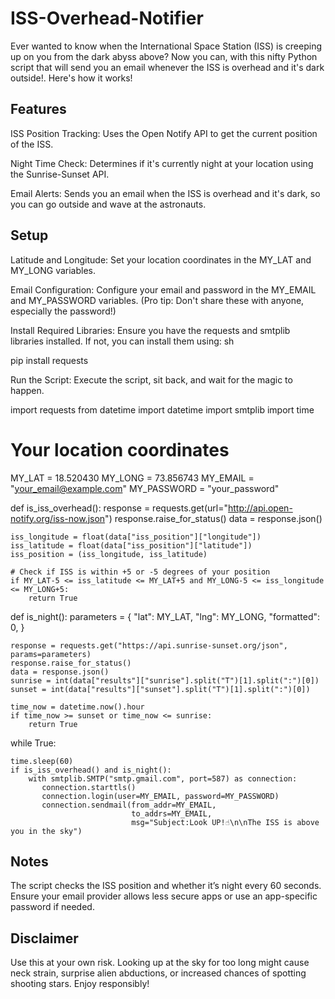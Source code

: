# ISS-Overhead-Notifier
Ever wanted to know when the International Space Station (ISS) is creeping up on you from the dark abyss above? 
Now you can, with this nifty Python script that will send you an email whenever the ISS is overhead and it's dark outside!. 
Here's how it works!

## Features

ISS Position Tracking: Uses the Open Notify API to get the current position of the ISS.

Night Time Check: Determines if it's currently night at your location using the Sunrise-Sunset API.

Email Alerts: Sends you an email when the ISS is overhead and it's dark, so you can go outside and wave at the astronauts.

## Setup

Latitude and Longitude:
Set your location coordinates in the MY_LAT and MY_LONG variables.

Email Configuration:
Configure your email and password in the MY_EMAIL and MY_PASSWORD variables. (Pro tip: Don't share these with anyone, especially the password!)

Install Required Libraries:
Ensure you have the requests and smtplib libraries installed. If not, you can install them using:
sh

pip install requests

Run the Script:
Execute the script, sit back, and wait for the magic to happen.

import requests
from datetime import datetime
import smtplib
import time

# Your location coordinates
MY_LAT = 18.520430
MY_LONG = 73.856743
MY_EMAIL = "your_email@example.com"
MY_PASSWORD = "your_password"

def is_iss_overhead():
    response = requests.get(url="http://api.open-notify.org/iss-now.json")
    response.raise_for_status()
    data = response.json()

    iss_longitude = float(data["iss_position"]["longitude"])
    iss_latitude = float(data["iss_position"]["latitude"])
    iss_position = (iss_longitude, iss_latitude)

    # Check if ISS is within +5 or -5 degrees of your position
    if MY_LAT-5 <= iss_latitude <= MY_LAT+5 and MY_LONG-5 <= iss_longitude <= MY_LONG+5:
        return True

def is_night():
    parameters = {
        "lat": MY_LAT,
        "lng": MY_LONG,
        "formatted": 0,
    }

    response = requests.get("https://api.sunrise-sunset.org/json", params=parameters)
    response.raise_for_status()
    data = response.json()
    sunrise = int(data["results"]["sunrise"].split("T")[1].split(":")[0])
    sunset = int(data["results"]["sunset"].split("T")[1].split(":")[0])

    time_now = datetime.now().hour
    if time_now >= sunset or time_now <= sunrise:
        return True

while True:

    time.sleep(60)
    if is_iss_overhead() and is_night():
        with smtplib.SMTP("smtp.gmail.com", port=587) as connection:
           connection.starttls()
           connection.login(user=MY_EMAIL, password=MY_PASSWORD)
           connection.sendmail(from_addr=MY_EMAIL,
                               to_addrs=MY_EMAIL,
                               msg="Subject:Look UP!☝️\n\nThe ISS is above you in the sky")

                               
## Notes
The script checks the ISS position and whether it’s night every 60 seconds.
Ensure your email provider allows less secure apps or use an app-specific password if needed.


## Disclaimer
Use this at your own risk. Looking up at the sky for too long might cause neck strain, surprise alien abductions, or increased chances of spotting shooting stars. Enjoy responsibly!

